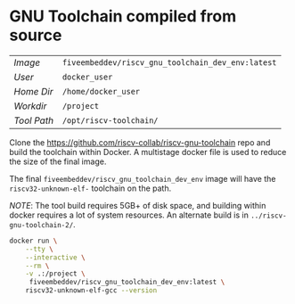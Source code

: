 # GNU Toolchain compiled from source

|       |                                         |
|-------|-----------------------------------------|
|*Image*| `fiveembeddev/riscv_gnu_toolchain_dev_env:latest`|
|*User* | `docker_user`|
|*Home Dir*| `/home/docker_user`|
|*Workdir*| `/project`|
|*Tool Path*| `/opt/riscv-toolchain/`|


Clone the https://github.com/riscv-collab/riscv-gnu-toolchain repo and
build the toolchain within Docker. A multistage docker file is used to
reduce the size of the final image.

The final `fiveembeddev/riscv_gnu_toolchain_dev_env` image will have
the `riscv32-unknown-elf-` toolchain on the path.


*NOTE*: The tool build requires 5GB+ of disk space, and building within
docker requires a lot of system resources. An alternate build is in
`../riscv-gnu-toolchain-2/`.

```bash
docker run \
    --tty \
    --interactive \
    --rm \
    -v .:/project \
     fiveembeddev/riscv_gnu_toolchain_dev_env:latest \
    riscv32-unknown-elf-gcc --version
```

